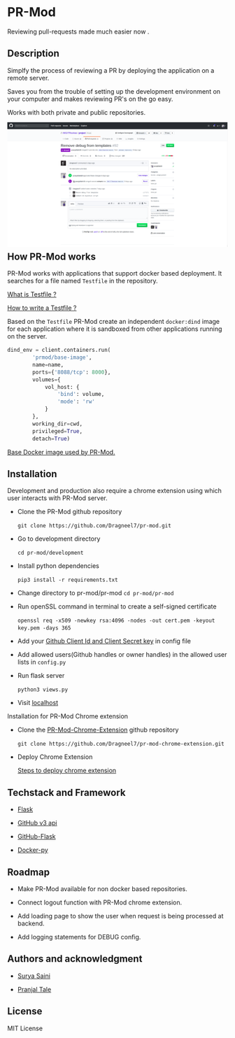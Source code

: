 # PR-Mod

Reviewing pull-requests made much easier now .

## Description

Simplfy the process of reviewing a PR by deploying the application on a remote server.

Saves you from the trouble of setting up the development environment on your computer and makes reviewing PR's on the go easy.

Works with both private and public repositories.

<img src="./images/pr-mod-landing.png"
     style="float: left; margin-right: 10px; margin-bottom:10px;" />


## How PR-Mod works

PR-Mod works with applications that support docker based deployment. It searches for a file named `Testfile` in the repository.

[What is Testfile ?](https://github.com/Dragneel7/pr-mod/wiki/What-is-a-Testfile-%3F)

[How to write a Testfile ?](https://github.com/Dragneel7/pr-mod/wiki/How-to-write-a-Testfile)

Based on the `Testfile` PR-Mod create an independent `docker:dind` image for each application where it is sandboxed from other applications running on the server.

```python
dind_env = client.containers.run(
        'prmod/base-image',
        name=name,
        ports={'8088/tcp': 8000},
        volumes={
            vol_host: {
                'bind': volume,
                'mode': 'rw'
            }
        },
        working_dir=cwd,
        privileged=True,
        detach=True)
```

[Base Docker image used by PR-Mod.](https://hub.docker.com/u/prmod)

## Installation

Development and production also require a chrome extension using which user interacts with PR-Mod server.

* Clone the PR-Mod github repository

    `git clone https://github.com/Dragneel7/pr-mod.git`

* Go to development directory
    
    `cd pr-mod/development`

* Install python dependencies
    
    `pip3 install -r requirements.txt`

* Change directory to pr-mod/pr-mod
    `cd pr-mod/pr-mod`

* Run openSSL command in terminal to create a self-signed certificate

    `openssl req -x509 -newkey rsa:4096 -nodes -out cert.pem -keyout key.pem -days 365`

* Add your [Github Client Id and Client Secret key](https://auth0.com/docs/connections/social/github) in config file

* Add allowed users(Github handles or owner handles) in the allowed user lists in `config.py`

* Run flask server

    `python3 views.py`

* Visit [localhost](http://localhost:5000)

Installation for PR-Mod Chrome extension

* Clone the [PR-Mod-Chrome-Extension](https://chrome.google.com/webstore/detail/pr-mod/dcfhokfmmkjboanaknnpphhgggnflmpe) github repository

    `git clone https://github.com/Dragneel7/pr-mod-chrome-extension.git`

* Deploy Chrome Extension

    [Steps to deploy chrome extension](https://developer.chrome.com/webstore/publish)

## Techstack and Framework

* [Flask](https://github.com/pallets/flask)

* [GitHub v3 api](https://developer.github.com/v3/)

* [GitHub-Flask](https://github.com/cenkalti/github-flask)

* [Docker-py](https://github.com/docker/docker-py)


## Roadmap

* Make PR-Mod available for non docker based repositories.

* Connect logout function with PR-Mod chrome extension.

* Add loading page to show the user when request is being processed at backend.

* Add logging statements for DEBUG config.

## Authors and acknowledgment

* [Surya Saini](https://github.com/Dragneel7/)

* [Pranjal Tale](https://github.com/pranjaltale16)

## License

MIT License

